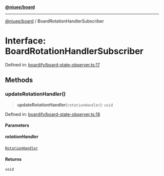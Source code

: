 [**@niuee/board**](../README.md)

***

[@niuee/board](../globals.md) / BoardRotationHandlerSubscriber

# Interface: BoardRotationHandlerSubscriber

Defined in: [boardify/board-state-observer.ts:17](https://github.com/niuee/board/blob/d74620e4e63da3004adfc7105b7f1136fce9577c/src/boardify/board-state-observer.ts#L17)

## Methods

### updateRotationHandler()

> **updateRotationHandler**(`rotationHandler`): `void`

Defined in: [boardify/board-state-observer.ts:18](https://github.com/niuee/board/blob/d74620e4e63da3004adfc7105b7f1136fce9577c/src/boardify/board-state-observer.ts#L18)

#### Parameters

##### rotationHandler

[`RotationHandler`](RotationHandler.md)

#### Returns

`void`

